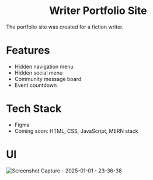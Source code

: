 <h1 align="center">Writer Portfolio Site</h1>

The portfolio site was created for a fiction writer.  

# Features
- Hidden navigation menu
- Hidden social menu
- Community message board
- Event countdown

# Tech Stack
- Figma
- Coming soon: HTML, CSS, JavaScript, MERN stack

# UI
![Screenshot Capture - 2025-01-01 - 23-36-38](https://github.com/user-attachments/assets/7dc6280a-3715-4b3c-a783-edf0cd9e7c39)


